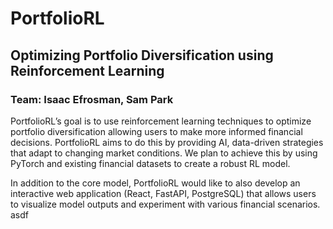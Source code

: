 # PortfolioRL
## Optimizing Portfolio Diversification using Reinforcement Learning
### Team: Isaac Efrosman, Sam Park

PortfolioRL’s goal is to use reinforcement learning techniques to optimize portfolio diversification allowing users to
make more informed financial decisions. PortfolioRL aims to do this by providing AI, data-driven
strategies that adapt to changing market conditions. We plan to achieve this by using PyTorch
and existing financial datasets to create a robust RL model.

In addition to the core model, PortfolioRL would like to also develop an interactive web
application (React, FastAPI, PostgreSQL) that allows users to visualize model outputs and
experiment with various financial scenarios.
asdf
